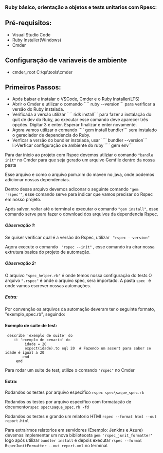 ### Ruby básico, orientação a objetos e tests unitarios com Rpesc:


## Pré-requisitos:
<ul>
<li>Visual Studio Code</li> 
<li>Ruby Installer(Windows)</li>
<li>Cmder</li>
</ul>

## Configuração de variaveis de ambiente
<ul>
<li>cmder_root C:\qa\tools\cmder</li>
</ul>


## Primeiros Passos:
<ul>
<li>Após baixar e instalar o VSCode, Cmder e o Ruby Installer(LTS)</li>
<li>Abrir o Cmder e utilizar o comando ```` ruby --version``` para verificar a versão do Ruby instalada.</li>
<li>Verificada a versão utilizar ```` ridk install``` para fazer a instalação do quit de dev do Ruby, ao executar esse comando deve aparecer três opções. Digitar 3 e enter. Esperar finalizar e enter novamente. </li>
<li>Agora vamos utilizar o comando ```` gem install bundler``` sera instalado o gereciador de dependencia do Ruby.</li>
<li>Verficar a versão do bundler instalada, usar ```` bundler --version``` </li>
li>Verficar configuração de ambiente do ruby ```` gem env``` </li>
</ul>

Para dar inicio ao projeto com Rspec devemos utilziar o comando ```"bandle init"``` no Cmder para que seja gerado um arquivo Gemfile dentro da nossa pasta 

Esse arquivo e como o arquivo pom.xlm do maven no java, onde podemos adicionar nossas dependencias.

Dentro desse arquivo devemos adiconar o seguinte comando ```"gem 'rspec'"```, esse comando serve para indicar que vamos precisar do Rspec em nosso projeto.

Após salver, voltar até o terminal e executar o comando ```"gem install"```, esse comando serve para fazer o download dos arquivos da dependencia Rspec.

##### Observação 1:
Se quiser verificar qual é a versão do Rspec, utilizar ```  "rspec --version" ``` 


Agora execute o comando ```  "rspec --init" ``` , esse comando ira cirar nossa extrutura basica do projeto de automação. 


##### Observação 2:
O arquivo ``` "spec_helper.rb" ``` é onde temos nossa configuração do tests
O arquivo ``` ".rspec" ``` é onde o arquivo spec, sera importado.
A pasta ```spec ``` é onde vamos escrever nossas automações.
  ##### Extra:
   Por convenção os arquivos da automação deveram ter o seguinte formato, "exemplo_spec.rb", seguindo:	
		
		
#### Exemplo de suite de test:
``` 
 describe 'exemplo de suite' do
	it 'exemplo de cenario' do
		 idade = 20
		 expect(idade).to eql 20  # Fazendo um assert para saber se idade é igual a 20
		end
	 end
```

Para rodar um suite de test, utilize o comando ``` "rspec" ```  no Cmder

#### Extra:
Rodandos os testes por arquivo especifico ``` rspec spec\saque_spec.rb ```

Rodandos os testes por arquivo especifico com formatação de documento``` rspec spec\saque_spec.rb -fd ```

Rodandos os testes e grando um relatorio HTMl ``` rspec --format html --out report.html ```

Para extrairmos relatorios em servidores (Exemplo: Jenkins e Azure) devemos implementar um nova biblioteceta  ``` gem 'rspec_junit_formatter' ``` logo após utilizar ``` bundler install ``` e depois executar  ``` rspec --format RspecJunitFormatter --out report.xml ``` no terminal.
	
	
	
	
